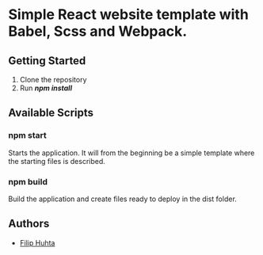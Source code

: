 # Simple React website template with Babel, Scss and Webpack.

## Getting Started

1. Clone the repository
2. Run ***npm install***

## Available Scripts
### npm start
Starts the application. It will from the beginning be a simple template where the starting files is described.

### npm build 
Build the application and create files ready to deploy in the dist folder.


## Authors
- [Filip Huhta](https://github.com/filiphuhta)